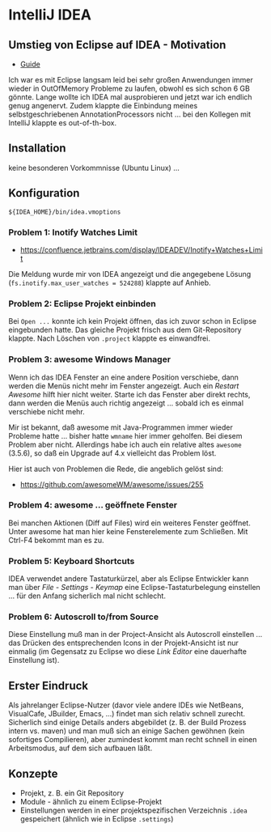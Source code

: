 # IntelliJ IDEA

## Umstieg von Eclipse auf IDEA - Motivation

* [Guide](https://zeroturnaround.com/rebellabs/getting-started-with-intellij-idea-as-an-eclipse-user/)

Ich war es mit Eclipse langsam leid bei sehr großen Anwendungen immer wieder in OutOfMemory Probleme zu laufen, obwohl es sich schon 6 GB gönnte. Lange wollte ich IDEA mal ausprobieren und jetzt war ich endlich genug angenervt. Zudem klappte die Einbindung meines selbstgeschriebenen AnnotationProcessors nicht ... bei den Kollegen mit IntelliJ klappte es out-of-th-box.

## Installation

keine besonderen Vorkommnisse (Ubuntu Linux) ...

## Konfiguration

`${IDEA_HOME}/bin/idea.vmoptions`

### Problem 1: Inotify Watches Limit

* https://confluence.jetbrains.com/display/IDEADEV/Inotify+Watches+Limit

Die Meldung wurde mir von IDEA angezeigt und die angegebene Lösung (`fs.inotify.max_user_watches = 524288`) klappte auf Anhieb.

### Problem 2: Eclipse Projekt einbinden

Bei `Open ...` konnte ich kein Projekt öffnen, das ich zuvor schon in Eclipse eingebunden hatte. Das gleiche Projekt frisch aus dem Git-Repository klappte. Nach Löschen von `.project` klappte es einwandfrei.

### Problem 3: awesome Windows Manager

Wenn ich das IDEA Fenster an eine andere Position verschiebe, dann werden die Menüs nicht mehr im Fenster angezeigt. Auch ein *Restart Awesome* hilft hier nicht weiter. Starte ich das Fenster aber direkt rechts, dann werden die Menüs auch richtig angezeigt ... sobald ich es einmal verschiebe nicht mehr.

Mir ist bekannt, daß awesome mit Java-Programmen immer wieder Probleme hatte ... bisher hatte `wmname` hier immer geholfen. Bei diesem Problem aber nicht. Allerdings habe ich auch ein relative altes `awesome` (3.5.6), so daß ein Upgrade auf 4.x vielleicht das Problem löst.

Hier ist auch von Problemen die Rede, die angeblich gelöst sind:

* https://github.com/awesomeWM/awesome/issues/255

### Problem 4: awesome ... geöffnete Fenster

Bei manchen Aktionen (Diff auf Files) wird ein weiteres Fenster geöffnet. Unter awesome hat man hier keine Fensterelemente zum Schließen. Mit Ctrl-F4 bekommt man es zu.

### Problem 5: Keyboard Shortcuts

IDEA verwendet andere Tastaturkürzel, aber als Eclipse Entwickler kann man über *File - Settings - Keymap* eine Eclipse-Tastaturbelegung einstellen ... für den Anfang sicherlich mal nicht schlecht.

### Problem 6: Autoscroll to/from Source

Diese Einstellung muß man in der Project-Ansicht als Autoscroll einstellen ... das Drücken des entsprechenden Icons in der Projekt-Ansicht ist nur einmalig (im Gegensatz zu Eclipse wo diese *Link Editor* eine dauerhafte Einstellung ist).

## Erster Eindruck

Als jahrelanger Eclipse-Nutzer (davor viele andere IDEs wie NetBeans, VisualCafe, JBuilder, Emacs, ...) findet man sich relativ schnell zurecht. Sicherlich sind einige Details anders abgebildet (z. B. der Build Prozess intern vs. maven) und man muß sich an einige Sachen gewöhnen (kein sofortiges Compilieren), aber zumindest kommt man recht schnell in einen Arbeitsmodus, auf dem sich aufbauen läßt.

## Konzepte

* Projekt, z. B. ein Git Repository
* Module - ähnlich zu einem Eclipse-Projekt
* Einstellungen werden in einer projektspezifischen Verzeichnis `.idea` gespeichert (ähnlich wie in Eclipse `.settings`)